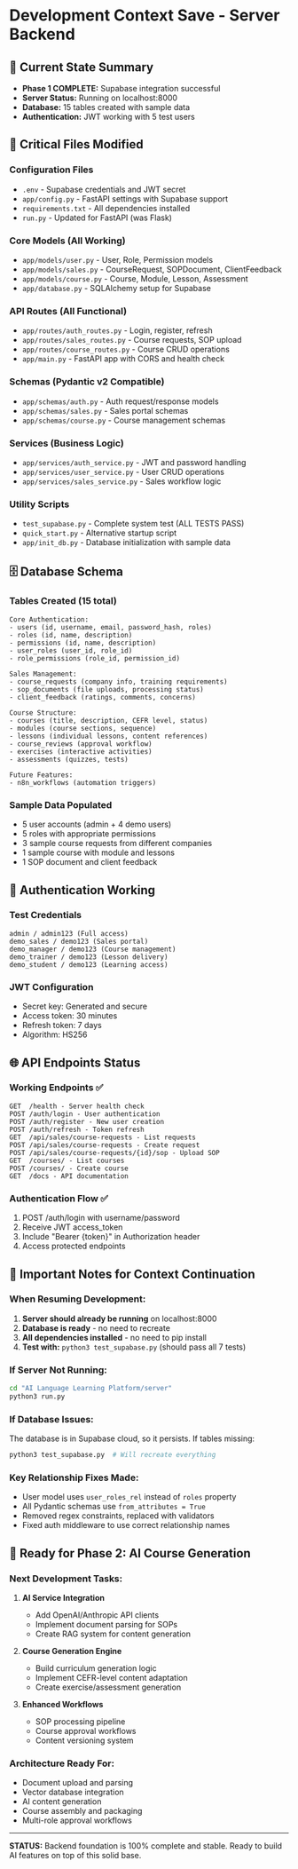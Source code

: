 # Development Context Save - Server Backend

## 🔄 Current State Summary
- **Phase 1 COMPLETE:** Supabase integration successful
- **Server Status:** Running on localhost:8000
- **Database:** 15 tables created with sample data
- **Authentication:** JWT working with 5 test users

## 📁 Critical Files Modified

### Configuration Files
- `.env` - Supabase credentials and JWT secret
- `app/config.py` - FastAPI settings with Supabase support
- `requirements.txt` - All dependencies installed
- `run.py` - Updated for FastAPI (was Flask)

### Core Models (All Working)
- `app/models/user.py` - User, Role, Permission models
- `app/models/sales.py` - CourseRequest, SOPDocument, ClientFeedback  
- `app/models/course.py` - Course, Module, Lesson, Assessment
- `app/database.py` - SQLAlchemy setup for Supabase

### API Routes (All Functional)
- `app/routes/auth_routes.py` - Login, register, refresh
- `app/routes/sales_routes.py` - Course requests, SOP upload
- `app/routes/course_routes.py` - Course CRUD operations
- `app/main.py` - FastAPI app with CORS and health check

### Schemas (Pydantic v2 Compatible)
- `app/schemas/auth.py` - Auth request/response models
- `app/schemas/sales.py` - Sales portal schemas
- `app/schemas/course.py` - Course management schemas

### Services (Business Logic)
- `app/services/auth_service.py` - JWT and password handling
- `app/services/user_service.py` - User CRUD operations
- `app/services/sales_service.py` - Sales workflow logic

### Utility Scripts
- `test_supabase.py` - Complete system test (ALL TESTS PASS)
- `quick_start.py` - Alternative startup script
- `app/init_db.py` - Database initialization with sample data

## 🗄️ Database Schema

### Tables Created (15 total)
```
Core Authentication:
- users (id, username, email, password_hash, roles)
- roles (id, name, description) 
- permissions (id, name, description)
- user_roles (user_id, role_id)
- role_permissions (role_id, permission_id)

Sales Management:
- course_requests (company info, training requirements)
- sop_documents (file uploads, processing status)
- client_feedback (ratings, comments, concerns)

Course Structure:
- courses (title, description, CEFR level, status)
- modules (course sections, sequence)
- lessons (individual lessons, content references)
- course_reviews (approval workflow)
- exercises (interactive activities)
- assessments (quizzes, tests)

Future Features:
- n8n_workflows (automation triggers)
```

### Sample Data Populated
- 5 user accounts (admin + 4 demo users)
- 5 roles with appropriate permissions
- 3 sample course requests from different companies
- 1 sample course with module and lessons
- 1 SOP document and client feedback

## 🔑 Authentication Working

### Test Credentials
```
admin / admin123 (Full access)
demo_sales / demo123 (Sales portal)
demo_manager / demo123 (Course management)
demo_trainer / demo123 (Lesson delivery)
demo_student / demo123 (Learning access)
```

### JWT Configuration
- Secret key: Generated and secure
- Access token: 30 minutes
- Refresh token: 7 days
- Algorithm: HS256

## 🌐 API Endpoints Status

### Working Endpoints ✅
```
GET  /health - Server health check
POST /auth/login - User authentication  
POST /auth/register - New user creation
POST /auth/refresh - Token refresh
GET  /api/sales/course-requests - List requests
POST /api/sales/course-requests - Create request
POST /api/sales/course-requests/{id}/sop - Upload SOP
GET  /courses/ - List courses
POST /courses/ - Create course
GET  /docs - API documentation
```

### Authentication Flow ✅
1. POST /auth/login with username/password
2. Receive JWT access_token
3. Include "Bearer {token}" in Authorization header
4. Access protected endpoints

## 🚨 Important Notes for Context Continuation

### When Resuming Development:
1. **Server should already be running** on localhost:8000
2. **Database is ready** - no need to recreate
3. **All dependencies installed** - no need to pip install
4. **Test with:** `python3 test_supabase.py` (should pass all 7 tests)

### If Server Not Running:
```bash
cd "AI Language Learning Platform/server"
python3 run.py
```

### If Database Issues:
The database is in Supabase cloud, so it persists. If tables missing:
```bash
python3 test_supabase.py  # Will recreate everything
```

### Key Relationship Fixes Made:
- User model uses `user_roles_rel` instead of `roles` property
- All Pydantic schemas use `from_attributes = True`
- Removed regex constraints, replaced with validators
- Fixed auth middleware to use correct relationship names

## 🎯 Ready for Phase 2: AI Course Generation

### Next Development Tasks:
1. **AI Service Integration**
   - Add OpenAI/Anthropic API clients
   - Implement document parsing for SOPs
   - Create RAG system for content generation

2. **Course Generation Engine** 
   - Build curriculum generation logic
   - Implement CEFR-level content adaptation
   - Create exercise/assessment generation

3. **Enhanced Workflows**
   - SOP processing pipeline
   - Course approval workflows  
   - Content versioning system

### Architecture Ready For:
- Document upload and parsing
- Vector database integration
- AI content generation
- Course assembly and packaging
- Multi-role approval workflows

---

**STATUS:** Backend foundation is 100% complete and stable. Ready to build AI features on top of this solid base.